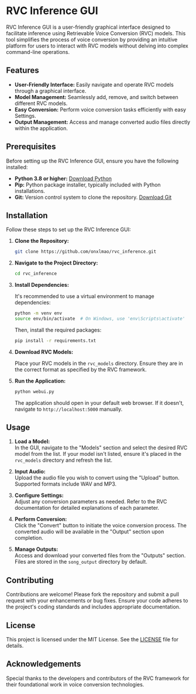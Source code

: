 
# RVC Inference GUI

RVC Inference GUI is a user-friendly graphical interface designed to facilitate inference using Retrievable Voice Conversion (RVC) models. This tool simplifies the process of voice conversion by providing an intuitive platform for users to interact with RVC models without delving into complex command-line operations.

## Features

- **User-Friendly Interface:** Easily navigate and operate RVC models through a graphical interface.
- **Model Management:** Seamlessly add, remove, and switch between different RVC models.
- **Easy Conversion:** Perform voice conversion tasks efficiently with easy Settings.
- **Output Management:** Access and manage converted audio files directly within the application.

## Prerequisites

Before setting up the RVC Inference GUI, ensure you have the following installed:

- **Python 3.8 or higher:** [Download Python](https://www.python.org/downloads/)
- **Pip:** Python package installer, typically included with Python installations.
- **Git:** Version control system to clone the repository. [Download Git](https://git-scm.com/downloads)

## Installation

Follow these steps to set up the RVC Inference GUI:

1. **Clone the Repository:**

   ```bash
   git clone https://github.com/onxlmao/rvc_inference.git
   ```

2. **Navigate to the Project Directory:**

   ```bash
   cd rvc_inference
   ```

3. **Install Dependencies:**

   It's recommended to use a virtual environment to manage dependencies:

   ```bash
   python -m venv env
   source env/bin/activate  # On Windows, use 'env\Scripts\activate'
   ```

   Then, install the required packages:

   ```bash
   pip install -r requirements.txt
   ```

4. **Download RVC Models:**

   Place your RVC models in the `rvc_models` directory. Ensure they are in the correct format as specified by the RVC framework.

5. **Run the Application:**

   ```bash
   python webui.py
   ```

   The application should open in your default web browser. If it doesn't, navigate to `http://localhost:5000` manually.

## Usage

1. **Load a Model:**  
   In the GUI, navigate to the "Models" section and select the desired RVC model from the list. If your model isn't listed, ensure it's placed in the `rvc_models` directory and refresh the list.

2. **Input Audio:**  
   Upload the audio file you wish to convert using the "Upload" button. Supported formats include WAV and MP3.

3. **Configure Settings:**  
   Adjust any conversion parameters as needed. Refer to the RVC documentation for detailed explanations of each parameter.

4. **Perform Conversion:**  
   Click the "Convert" button to initiate the voice conversion process. The converted audio will be available in the "Output" section upon completion.

5. **Manage Outputs:**  
   Access and download your converted files from the "Outputs" section. Files are stored in the `song_output` directory by default.


## Contributing

Contributions are welcome! 
Please fork the repository and submit a pull request with your enhancements or bug fixes.
Ensure your code adheres to the project's coding standards and includes appropriate documentation.

## License

This project is licensed under the MIT License. See the [LICENSE](LICENSE) file for details.

## Acknowledgements

Special thanks to the developers and contributors of the RVC framework for their foundational work in voice conversion technologies.
